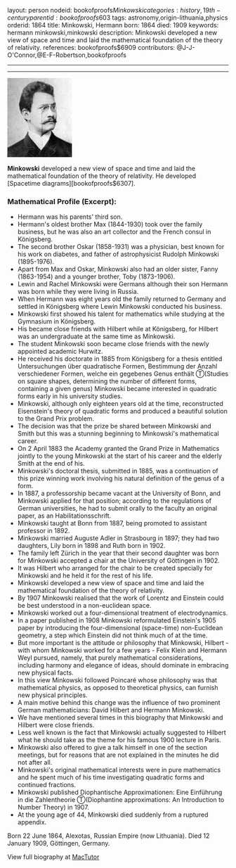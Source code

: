 layout: person
nodeid: bookofproofs$Minkowski
categories: history,19th-century
parentid: bookofproofs$603
tags: astronomy,origin-lithuania,physics
orderid: 1864
title: Minkowski, Hermann
born: 1864
died: 1909
keywords: hermann minkowski,minkowski
description: Minkowski developed a new view of space and time and laid the mathematical foundation of the theory of relativity.
references: bookofproofs$6909
contributors: @J-J-O'Connor,@E-F-Robertson,bookofproofs

---



---

![Minkowski.jpg](https://github.com/bookofproofs/bookofproofs.github.io/blob/main/_sources/_assets/images/portraits/Minkowski.jpg?raw=true)

**Minkowski** developed a new view of space and time and laid the mathematical foundation of the theory of relativity. He developed [Spacetime diagrams][bookofproofs$6307].

### Mathematical Profile (Excerpt):
* Hermann was his parents' third son.
* Hermann's oldest brother Max (1844-1930) took over the family business, but he was also an art collector and the French consul in Königsberg.
* The second brother Oskar (1858-1931) was a physician, best known for his work on diabetes, and father of astrophysicist Rudolph Minkowski (1895-1976).
* Apart from Max and Oskar, Minkowski also had an older sister, Fanny (1863-1954) and a younger brother, Toby (1873-1906).
* Lewin and Rachel Minkowski were Germans although their son Hermann was born while they were living in Russia.
* When Hermann was eight years old the family returned to Germany and settled in Königsberg where Lewin Minkowski conducted his business.
* Minkowski first showed his talent for mathematics while studying at the Gymnasium in Königsberg.
* His became close friends with Hilbert while at Königsberg, for Hilbert was an undergraduate at the same time as Minkowski.
* The student Minkowski soon became close friends with the newly appointed academic Hurwitz.
* He received his doctorate in 1885 from Königsberg for a thesis entitled Untersuchungen über quadratische Formen, Bestimmung der Anzahl verschiedener Formen, welche ein gegebenes Genus enthält Ⓣ(Studies on square shapes, determining the number of different forms, containing a given genus) Minkowski became interested in quadratic forms early in his university studies.
* Minkowski, although only eighteen years old at the time, reconstructed Eisenstein's theory of quadratic forms and produced a beautiful solution to the Grand Prix problem.
* The decision was that the prize be shared between Minkowski and Smith but this was a stunning beginning to Minkowski's mathematical career.
* On 2 April 1883 the Academy granted the Grand Prize in Mathematics jointly to the young Minkowski at the start of his career and the elderly Smith at the end of his.
* Minkowski's doctoral thesis, submitted in 1885, was a continuation of this prize winning work involving his natural definition of the genus of a form.
* In 1887, a professorship became vacant at the University of Bonn, and Minkowski applied for that position; according to the regulations of German universities, he had to submit orally to the faculty an original paper, as an Habilitationsschrift.
* Minkowski taught at Bonn from 1887, being promoted to assistant professor in 1892.
* Minkowski married Auguste Adler in Strasbourg in 1897; they had two daughters, Lily born in 1898 and Ruth born in 1902.
* The family left Zürich in the year that their second daughter was born for Minkowski accepted a chair at the University of Göttingen in 1902.
* It was Hilbert who arranged for the chair to be created specially for Minkowski and he held it for the rest of his life.
* Minkowski developed a new view of space and time and laid the mathematical foundation of the theory of relativity.
* By 1907 Minkowski realised that the work of Lorentz and Einstein could be best understood in a non-euclidean space.
* Minkowski worked out a four-dimensional treatment of electrodynamics.
* In a paper published in 1908 Minkowski reformulated Einstein's 1905 paper by introducing the four-dimensional (space-time) non-Euclidean geometry, a step which Einstein did not think much of at the time.
* But more important is the attitude or philosophy that Minkowski, Hilbert - with whom Minkowski worked for a few years - Felix Klein and Hermann Weyl pursued, namely, that purely mathematical considerations, including harmony and elegance of ideas, should dominate in embracing new physical facts.
* In this view Minkowski followed Poincaré whose philosophy was that mathematical physics, as opposed to theoretical physics, can furnish new physical principles.
* A main motive behind this change was the influence of two prominent German mathematicians: David Hilbert and Hermann Minkowski.
* We have mentioned several times in this biography that Minkowski and Hilbert were close friends.
* Less well known is the fact that Minkowski actually suggested to Hilbert what he should take as the theme for his famous 1900 lecture in Paris.
* Minkowski also offered to give a talk himself in one of the section meetings, but for reasons that are not explained in the minutes he did not after all.
* Minkowski's original mathematical interests were in pure mathematics and he spent much of his time investigating quadratic forms and continued fractions.
* Minkowski published Diophantische Approximationen: Eine Einführung in die Zahlentheorie Ⓣ(Diophantine approximations: An Introduction to Number Theory) in 1907.
* At the young age of 44, Minkowski died suddenly from a ruptured appendix.

Born 22 June 1864, Alexotas, Russian Empire (now Lithuania). Died 12 January 1909, Göttingen, Germany.

View full biography at [MacTutor](https://mathshistory.st-andrews.ac.uk/Biographies/Minkowski/)
